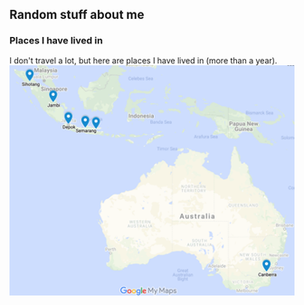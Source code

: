 ## Random stuff about me
### Places I have lived in 
I don't travel a lot, but here are places I have lived in (more than a year).
![mymaps](pics/mymaps.png)


